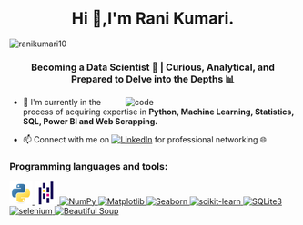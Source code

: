 

<h1 align="center">Hi 👋,I'm Rani Kumari.</h1>
<p align="left"> <img src="https://komarev.com/ghpvc/?username=ranikumari10&label=Profile%20views&color=0e75b6&style=flat" alt="ranikumari10" /> </p>
<h3 align="center">Becoming a Data Scientist 🚀 | Curious, Analytical, and Prepared to Delve into the Depths 📊</h3>

<image align="right" alt="code" width="300" src="https://encrypted-tbn0.gstatic.com/images?q=tbn:ANd9GcQUHHelMnrA99F1vB3UorS_k8_2w-3rw2aLig&usqp=CAU">

- 🌱 I'm currently in the process of acquiring expertise in **Python, Machine Learning, Statistics, SQL, Power BI and Web Scrapping.**

- 📫 Connect with me on [![LinkedIn](data:image/png;base64,iVBORw0KGgoAAAANSUhEUgAAAOEA…AAAAAAAAAAAAAAAAAEPAH+MFo86DxACQAAAAASUVORK5CYII=)](https://www.linkedin.com/in/rani-kumari-data-scientists/) for professional networking 🌐


<h3 align="left">Programming languages and tools:</h3>
<p align="left">
    <a href="https://www.python.org" rel="noreferrer">
        <img src="https://raw.githubusercontent.com/devicons/devicon/master/icons/python/python-original.svg" alt="Python" width="40" height="40" target="_blank"/>
    </a> 
    <a href="https://pandas.pydata.org/" rel="noreferrer">
        <img src="https://raw.githubusercontent.com/devicons/devicon/2ae2a900d2f041da66e950e4d48052658d850630/icons/pandas/pandas-original.svg" alt="Pandas" width="40" height="40" target="_blank"/>
    </a> 
    <a href="https://numpy.org/" rel="noreferrer">
        <img src="https://upload.wikimedia.org/wikipedia/commons/1/1a/NumPy_logo.svg" alt="NumPy" width="40" height="40" target="_blank"/>
    </a> 
    <a href="https://matplotlib.org/" rel="noreferrer">
        <img src="https://upload.wikimedia.org/wikipedia/commons/8/84/Matplotlib_icon.svg" alt="Matplotlib" width="40" height="40" target="_blank"/>
    </a> 
    <a href="https://seaborn.pydata.org/" rel="noreferrer">
        <img src="https://seaborn.pydata.org/_images/logo-mark-lightbg.svg" alt="Seaborn" width="40" height="40" target="_blank"/>
    </a> 
    <a href="https://scikit-learn.org/" rel="noreferrer">
        <img src="https://upload.wikimedia.org/wikipedia/commons/0/05/Scikit_learn_logo_small.svg" alt="scikit-learn" width="40" height="40" target="_blank"/>
    </a> 
    <a href="https://www.sqlite.org/" rel="noreferrer">
        <img src="https://www.vectorlogo.zone/logos/sqlite/sqlite-icon.svg" alt="SQLite3" width="40" height="40" target="_blank"/>
    </a> 
    <a href="https://www.selenium.dev" target="_blank" rel="noreferrer"> <img src="https://raw.githubusercontent.com/detain/svg-logos/780f25886640cef088af994181646db2f6b1a3f8/svg/selenium-logo.svg" alt="selenium" width="40" height="40"/>
    </a> 
    <a href="https://www.crummy.com/software/BeautifulSoup/" rel="noreferrer">
        <img src="https://www.crummy.com/software/BeautifulSoup/bs4/doc/_images/6.1.jpg" alt="Beautiful Soup" width="40" height="40" target="_blank"/>
    </a>
</p>




